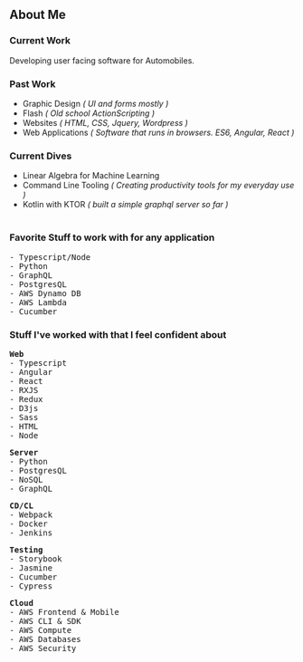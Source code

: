 ## About Me

### Current Work

Developing user facing software for Automobiles.

### Past Work

- Graphic Design <i>( UI and forms mostly )</i>
- Flash <i>( Old school ActionScripting )</i>
- Websites <i>( HTML, CSS, Jquery, Wordpress )</i>
- Web Applications <i>( Software that runs in browsers. ES6, Angular, React )</i>

### Current Dives

- Linear Algebra for Machine Learning
- Command Line Tooling <i>( Creating productivity tools for my everyday use )</i>
- Kotlin with KTOR <i>( built a simple graphql server so far )</i>
  <br/>
  <br/>

### Favorite Stuff to work with for any application

<pre>
- Typescript/Node 
- Python
- GraphQL
- PostgresQL
- AWS Dynamo DB
- AWS Lambda
- Cucumber
</pre>

### Stuff I've worked with that I feel confident about

<pre>
<b>Web</b>
- Typescript
- Angular
- React
- RXJS
- Redux
- D3js
- Sass
- HTML
- Node
</pre>
<pre>
<b>Server</b>
- Python
- PostgresQL
- NoSQL
- GraphQL
</pre>
<pre>
<b>CD/CL</b>
- Webpack
- Docker
- Jenkins
</pre>
</pre>
<pre>
<b>Testing</b>
- Storybook
- Jasmine
- Cucumber
- Cypress
</pre>
<pre>
<b>Cloud</b>
- AWS Frontend & Mobile
- AWS CLI & SDK
- AWS Compute
- AWS Databases
- AWS Security
</pre>

